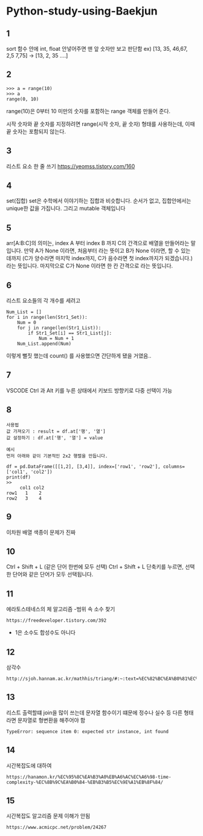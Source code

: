 # Python-study-using-Baekjun


## 1
sort 함수 안에 int, float 안넣어주면 맨 앞 숫자만 보고 판단함
ex) [13, 35, 46,67, 2,5 7,75] → [13, 2, 35 ....]

## 2
~~~
>>> a = range(10)
>>> a
range(0, 10)
~~~

range(10)은 0부터 10 미만의 숫자를 포함하는 range 객체를 만들어 준다.

시작 숫자와 끝 숫자를 지정하려면 range(시작 숫자, 끝 숫자) 형태를 사용하는데, 이때 끝 숫자는 포함되지 않는다.

## 3
리스트 요소 한 줄 쓰기
https://yeomss.tistory.com/160

## 4
set(집합)
set은 수학에서 이야기하는 집합과 비슷합니다.
순서가 없고, 집합안에서는 unique한 값을 가집니다.
그리고 mutable 객체입니다

## 5
arr[A:B:C]의 의미는, index A 부터 index B 까지 C의 간격으로 배열을 만들어라는 말입니다.
만약 A가 None 이라면, 처음부터 라는 뜻이고
B가 None 이라면, 할 수 있는 데까지 (C가 양수라면 마지막 index까지, C가 음수라면 첫 index까지가 되겠습니다.)라는 뜻입니다.
마지막으로 C가 None 이라면 한 칸 간격으로 라는 뜻입니다.

## 6
리스트 요소들의 각 개수를 세려고

~~~
Num_List = []
for i in range(len(Str1_Set)):
    Num = 0
    for j in range(len(Str1_List)):
        if Str1_Set[i] == Str1_List[j]:
            Num = Num + 1
    Num_List.append(Num)
~~~

이렇게 뻘짓 했는데
count() 를 사용했으면 간단하게 됐을 거였음..

## 7
VSCODE Ctrl 과 Alt 키를 누른 상태에서 키보드 방향키로 다중 선택이 가능

## 8 
~~~
사용법
값 가져오기 : result = df.at['행', '열']
값 설정하기 : df.at['행', '열'] = value

예시
먼저 아래와 같이 기본적인 2x2 행렬을 만듭니다.

df = pd.DataFrame([[1,2], [3,4]], index=['row1', 'row2'], columns=['col1', 'col2'])
print(df)
>>
     col1 col2
row1   1    2 
row2   3    4
~~~

## 9
이차원 배열 색종이 문제가 진짜 

## 10
Ctrl + Shift + L (같은 단어 한번에 모두 선택)
Ctrl + Shift + L 단축키를 누르면, 선택한 단어와 같은 단어가 모두 선택됩니다.


## 11
에라토스테네스의 체 알고리즘
-범위 속 소수 찾기
~~~
https://freedeveloper.tistory.com/392
~~~
- 1은 소수도 합성수도 아니다

## 12
삼각수 

~~~
http://sjoh.hannam.ac.kr/mathhis/triang/#:~:text=%EC%82%BC%EA%B0%81%EC%88%98%203%E8%A7%92%E6%95%B8%5Btriangular%20number%5D&text=%EB%8F%8C%EC%9D%84%20%EB%82%98%EB%9E%80%ED%9E%88%20%EB%86%93%EC%95%98%EC%9D%84,%EC%B4%9D%EC%88%98%EB%A5%BC%20%EB%82%98%ED%83%80%EB%82%B4%EB%8A%94%20%EC%88%98%EC%97%B4%EC%9D%B4%EB%8B%A4.&text=%EC%B4%88%ED%95%AD%EC%9D%B4%201%2C%20%EA%B3%B5%EC%B0%A8%EA%B0%80,n%ED%95%AD%EC%9C%BC%EB%A1%9C%20%ED%95%98%EB%8A%94%20%EC%88%98%EC%97%B4.
~~~

## 13
리스트 출력할떄 join을 많이 쓰는데 문자열 함수이기 떄문에 정수나 실수 등 다른 형태라면 문자열로 형변환을 해주어야 함

~~~
TypeError: sequence item 0: expected str instance, int found
~~~

## 14
시간복잡도에 대하여
~~~
https://hanamon.kr/%EC%95%8C%EA%B3%A0%EB%A6%AC%EC%A6%98-time-complexity-%EC%8B%9C%EA%B0%84-%EB%B3%B5%EC%9E%A1%EB%8F%84/
~~~


## 15
시간복잡도 알고리즘 문제 이해가 안됨
~~~
https://www.acmicpc.net/problem/24267
~~~
